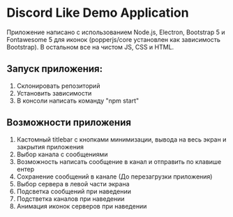 # Discord Like Demo Application
Приложение написано с использованием Node.js, Electron, Bootstrap 5 и Fontawesome 5 для иконок (popperjs/core установлен как зависимость Bootstrap). В остальном все на чистом JS, CSS и HTML.

## Запуск приложения:
1. Склонировать репозиторий
2. Установить зависимости
3. В консоли написать команду "npm start"

## Возможности приложения
1. Кастомный titlebar с кнопками минимизации, вывода на весь экран и закрытия приложения
2. Выбор канала с сообщениями
3. Возможность написать сообщение в канал и отправить по клавише ентер
4. Сохранение сообщений в канале (До перезагрузки приложения)
5. Выбор сервера в левой части экрана
6. Подсветка сообщений при наведении
7. Подстветка каналов при наведении
8. Анимация иконок серверов при наведении
